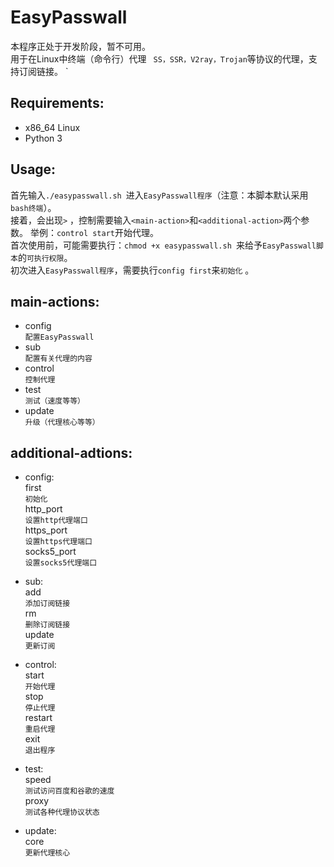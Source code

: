 # EasyPasswall
本程序正处于开发阶段，暂不可用。  
用于在Linux中终端（命令行）代理 ` SS，SSR，V2ray，Trojan`等协议的代理，支持订阅链接。 `

## Requirements:
- x86_64 Linux
- Python 3

## Usage:  
首先输入` ./easypasswall.sh  `进入` EasyPasswall程序 `（注意：本脚本默认采用` bash终端 `）。  
接着，会出现` > ` ，控制需要输入` <main-action> `和` <additional-action> `两个参数。
举例：` control start `开始代理。   
首次使用前，可能需要执行：`chmod +x easypasswall.sh `来给予` EasyPasswall脚本 `的` 可执行权限 `。  
初次进入` EasyPasswall程序 `，需要执行` config first `来` 初始化 `  。

## main-actions:
- config  
  ` 配置EasyPasswall `
- sub  
  ` 配置有关代理的内容 `
- control  
  ` 控制代理 `  
- test  
  ` 测试（速度等等） `
- update  
  ` 升级（代理核心等等） `
  
## additional-adtions:
- config:  
 first  
 ` 初始化 `     
 http_port  
 ` 设置http代理端口 `  
 https_port  
 ` 设置https代理端口 `  
 socks5_port  
 ` 设置socks5代理端口 `  

- sub:  
 add    
 ` 添加订阅链接 `     
 rm  
 ` 删除订阅链接 `   
 update  
 ` 更新订阅 `   
 
- control:  
 start  
 ` 开始代理 `  
 stop  
 ` 停止代理 `  
 restart  
 ` 重启代理 `  
 exit  
 ` 退出程序 `  
 
- test:  
 speed  
 ` 测试访问百度和谷歌的速度 `  
 proxy  
 ` 测试各种代理协议状态 `  

- update:  
  core  
  ` 更新代理核心 `  
  
  